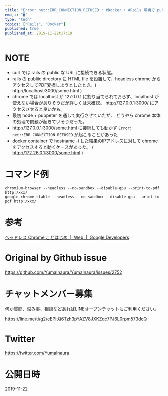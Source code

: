 ```yaml
---
title: "Error: net::ERR_CONNECTION_REFUSED : #Docker + #Rails 環境で public ディレクト"
emoji: "🖥"
type: "tech"
topics: ["Rails", "Docker"]
published: true
published_at: 2019-11-22t17:18
---
```


# NOTE

- curl では rails の public な URL に接続できる状態。
- rails の publiic directory に HTML file を設置して、headless chrome からアクセスしてPDF変換しようとしたとき。( http://localhost:3000/some.html )
- chrome では localhost が 127.0.0.1 に割り当てられておらず、localhost が使えない場合がありそうだが詳しくは未確認。 http://127.0.0.1:3000/ にアクセスさせると良いかも。
- 最初 node + puppeter を通して実行させていたが、 どうやら chrome 本体の処理で問題が起きていそうだった。
- http://127.0.0.1:3000/some.html に接続しても動かず `Error: net::ERR_CONNECTION_REFUSED` が起こることがあった
- docker container で hostname -i した結果のIPアドレスに対して chrome をアクセスすると動くケースがあった。 ( http://172.26.0.1:3000/some.html )

# コマンド例

```
chromium-browser --headless --no-sandbox --disable-gpu --print-to-pdf http:/xxx/
google-chrome-stable --headless --no-sandbox --disable-gpu --print-to-pdf http:/xxx/
```

# 参考

[ヘッドレス Chrome ことはじめ  |  Web  |  Google Developers](https://developers.google.com/web/updates/2017/04/headless-chrome?hl=ja)

# Original by Github issue

https://github.com/YumaInaura/YumaInaura/issues/2752








<!-- Update From Qiita API -->

# チャットメンバー募集


何か質問、悩み事、相談などあればLINEオープンチャットもご利用ください。

https://line.me/ti/g2/eEPltQ6Tzh3pYAZV8JXKZqc7PJ6L0rpm573dcQ





# Twitter


https://twitter.com/YumaInaura


<!-- Update From Qiita API -->



# 公開日時

2019-11-22
